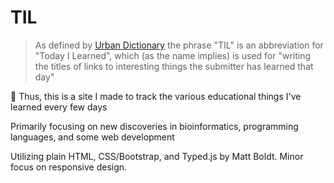 # TIL
> As defined by [Urban Dictionary](https://www.urbandictionary.com/define.php?term=TIL) the phrase "TIL" is an abbreviation for "Today I Learned", which (as the name implies) is used for "writing the titles of links to interesting things the submitter has learned that day"

🧠 Thus, this is a site I made to track the various educational things I've learned every few days 

Primarily focusing on new discoveries in bioinformatics, programming languages, and some web development

Utilizing plain HTML, CSS/Bootstrap, and Typed.js by Matt Boldt. Minor focus on responsive design. 

